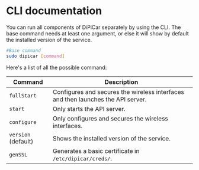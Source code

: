 # CLI documentation

You can run all components of DiPiCar separately by using the CLI.
The base command needs at least one argument, or else it will show by default the installed version of the service.

```sh
#Base command
sudo dipicar [command]
```

Here's a list of all the possible command:

| Command | Description |
|--|--|
| `fullStart` | Configures and secures the wireless interfaces and then launches the API server. |
| `start` | Only starts the API server. |
| `configure` | Only configures and secures the wireless interfaces. |
| `version` (default) | Shows the installed version of the service. |
| `genSSL` | Generates a basic certificate in `/etc/dipicar/creds/`. |
